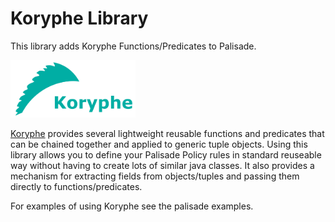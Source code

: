 
<!---
Copyright 2018 Crown Copyright

Licensed under the Apache License, Version 2.0 (the "License");
you may not use this file except in compliance with the License.
You may obtain a copy of the License at

  http://www.apache.org/licenses/LICENSE-2.0

Unless required by applicable law or agreed to in writing, software
distributed under the License is distributed on an "AS IS" BASIS,
WITHOUT WARRANTIES OR CONDITIONS OF ANY KIND, either express or implied.
See the License for the specific language governing permissions and
limitations under the License.
--->


# Koryphe Library

This library adds Koryphe Functions/Predicates to Palisade.

<img src="../../doc/img/koryphe_logo_text.png" width="200">

[Koryphe](https://github.com/gchq/koryphe) provides several lightweight 
reusable functions and predicates that can be chained together and applied
to generic tuple objects. Using this library allows you to define your
Palisade Policy rules in standard reuseable way without having to
create lots of similar java classes. It also provides a mechanism
for extracting fields from objects/tuples and passing them directly to
functions/predicates.

For examples of using Koryphe see the palisade examples.

